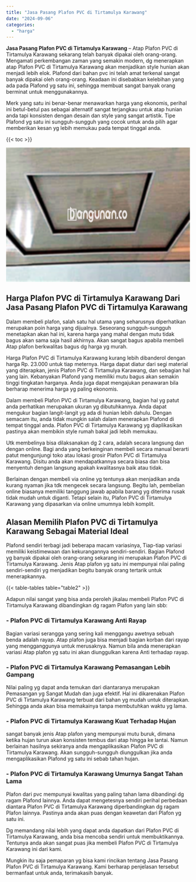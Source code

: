 ```yaml
---
title: "Jasa Pasang Plafon PVC di Tirtamulya Karawang"
date: "2024-09-06"
categories: 
  - "harga"
---
```


**Jasa Pasang Plafon PVC di Tirtamulya Karawang** – Atap Plafon PVC di Tirtamulya Karawang sekarang telah banyak dipakai oleh orang-orang. Mengamati perkembangan zaman yang semakin modern, dg menerapkan atap Plafon PVC di Tirtamulya Karawang akan menjadikan style hunian akan menjadi lebih elok. Plafond dari bahan pvc ini telah amat terkenal sangat banyak dipakai oleh orang-orang. Keadaan ini disebabkan kelebihan yang ada pada Plafond yg satu ini, sehingga membuat sangat banyak orang berminat untuk menggunakannya.

Merk yang satu ini benar-benar menawarkan harga yang ekonomis, perihal ini betul-betul pas sebagai alternatif sangat terjangkau untuk atap hunian anda tapi konsisten dengan desain dan style yang sangat artistik. Tipe Plafond yg satu ini sungguh-sungguh yang cocok untuk anda pilih agar memberikan kesan yg lebih memukau pada tempat tinggal anda.

{{< toc >}}

![Jasa Pasang Plafon PVC di Tirtamulya Karawang](/images/flafond-pvc-murah14.png)

## Harga Plafon PVC di Tirtamulya Karawang Dari Jasa Pasang Plafon PVC di Tirtamulya Karawang

Dalam membeli plafon, salah satu hal utama yang seharusnya diperhatikan merupakan poin harga yang dijualnya. Seseorang sungguh-sungguh menetapkan akan hal ini, karena harga yang mahal dengan mutu tidak bagus akan sama saja hasil akhirnya. Akan sangat bagus apabila membeli Atap plafon berkwalitas bagus dg harga yg murah.

Harga Plafon PVC di Tirtamulya Karawang kurang lebih dibanderol dengan harga Rp. 23.000 untuk tiap meternya. Harga dapat diatur dari segi material yang diterapkan, jenis Plafon PVC di Tirtamulya Karawang, dan sebagian hal yang lain. Kebanyakan Plafond yang memiliki mutu bagus akan semakin tinggi tingkatan harganya. Anda juga dapat mengajukan penawaran bila berharap menerima harga yg paling ekonomis.

Dalam membeli Plafon PVC di Tirtamulya Karawang, bagian hal yg patut anda perhatikan merupakan ukuran yg dibutuhkannya. Anda dapat mengukur bagian langit-langit yg ada di hunian lebih dahulu. Dengan semacam itu, anda tidak mungkin salah dalam menerapkan Plafond di tempat tinggal anda. Plafon PVC di Tirtamulya Karawang yg diaplikasikan pastinya akan membikin style rumah bakal jadi lebih memukau.

Utk membelinya bisa dilaksanakan dg 2 cara, adalah secara langsung dan dengan online. Bagi anda yang berkeinginan membeli secara manual berarti patut mengunjungi toko atau lokasi grosir Plafon PVC di Tirtamulya Karawang. Disitu anda akan mendapatkannya secara biasa dan bisa menyentuh dengan langsung apakah kwalitasnya baik atau tidak.

Berlainan dengan membeli via online yg tentunya akan menjadikan anda kurang nyaman jika tdk mengecek secara langsung. Begitu lah, pembelian online biasanya memiliki tanggung jawab apabila barang yg diterima rusak tidak mudah untuk diganti. Tetapi selain itu, Plafon PVC di Tirtamulya Karawang yang dipasarkan via online umumnya lebih komplit.

## Alasan Memilih Plafon PVC di Tirtamulya Karawang Sebagai Material Ideal

Plafond sendiri terbagi jadi beberapa macam variasinya, Tiap-tiap variasi memiliki keistimewaan dan kekurangannya sendiri-sendiri. Bagian Plafond yg banyak dipakai oleh orang-orang sekarang ini merupakan Plafon PVC di Tirtamulya Karawang. Jenis Atap plafon yg satu ini mempunyai nilai paling sendiri-sendiri yg menjadikan begitu banyak orang tertarik untuk menerapkannya.

{{< table-tables table="table2" >}}

Adapun nilai sangat yang bisa anda peroleh jikalau membeli Plafon PVC di Tirtamulya Karawang dibandingkan dg ragam Plafon yang lain sbb:

### \- Plafon PVC di Tirtamulya Karawang Anti Rayap

Bagian variasi serangga yang sering kali menggangu awetnya sebuah benda adalah rayap. Atap plafon juga bisa menjadi bagian korban dari rayap yang mengganggunya untuk merusaknya. Namun bila anda menerapkan variasi Atap plafon yg satu ini akan diunggulkan karena Anti terhadap rayap.

### \- Plafon PVC di Tirtamulya Karawang Pemasangan Lebih Gampang

Nilai paling yg dapat anda temukan dari diantaranya merupakan Pemasangan yg Sangat Mudah dan juga efektif. Hal ini dikarenakan Plafon PVC di Tirtamulya Karawang terbuat dari bahan yg mudah untuk diterapkan. Sehingga anda akan bisa memakainya tanpa membutuhkan waktu yg lama.

### \- Plafon PVC di Tirtamulya Karawang Kuat Terhadap Hujan

sangat banyak jenis Atap plafon yang mempunyai mutu buruk, dimana ketika hujan turun akan konsisten tembus dari atap hingga ke lantai. Namun berlainan hasilnya sekiranya anda mengaplikasikan Plafon PVC di Tirtamulya Karawang. Akan sungguh-sungguh diunggulkan jika anda mengaplikasikan Plafond yg satu ini sebab tahan hujan.

### \- Plafon PVC di Tirtamulya Karawang Umurnya Sangat Tahan Lama

Plafon dari pvc mempunyai kwalitas yang paling tahan lama dibandingi dg ragam Plafond lainnya. Anda dapat mengetesnya sendiri perihal perbedaan diantara Plafon PVC di Tirtamulya Karawang diperbandingkan dg ragam Plafon lainnya. Pastinya anda akan puas dengan keawetan dari Plafon yg satu ini.

Dg memandang nilai lebih yang dapat anda dapatkan dari Plafon PVC di Tirtamulya Karawang, anda bisa mencoba sendiri untuk membuktikannya. Tentunya anda akan sangat puas jika membeli Plafon PVC di Tirtamulya Karawang ini dari kami.

Mungkin itu saja pemaparan yg bisa kami rincikan tentang Jasa Pasang Plafon PVC di Tirtamulya Karawang. Kami berharap penjelasan tersebut bermanfaat untuk anda, terimakasih banyak.

